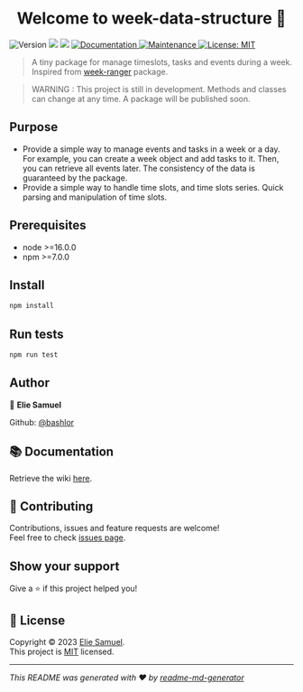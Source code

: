 <h1 align="center">Welcome to week-data-structure 👋</h1>
<p>
  <img alt="Version" src="https://img.shields.io/badge/version-0.0.7-blue.svg?cacheSeconds=2592000" />
  <img src="https://img.shields.io/badge/node-%3E%3D16.0.0-blue.svg" />
  <img src="https://img.shields.io/badge/npm-%3E%3D7.0.0-blue.svg" />
  <a href="https://github.com/bashlor/Week-Data-Structure#readme" target="_blank">
    <img alt="Documentation" src="https://img.shields.io/badge/documentation-yes-brightgreen.svg" />
  </a>
  <a href="https://github.com/bashlor/Week-Data-Structure/graphs/commit-activity" target="_blank">
    <img alt="Maintenance" src="https://img.shields.io/badge/Maintained%3F-yes-green.svg" />
  </a>
  <a href="https://github.com/bashlor/Week-Data-Structure/blob/master/LICENSE" target="_blank">
    <img alt="License: MIT" src="https://img.shields.io/github/license/bashlor/week-data-structure" />
  </a>
</p>

> A tiny package for manage timeslots, tasks and events during a week. Inspired from [week-ranger](https://github.com/GlCap/week-ranger) package.

> WARNING : This project is still in development. Methods and classes can change at any time. A package will be published soon.

## Purpose

- Provide a simple way to manage events and tasks in a week or a day. For example, you can create a week object and add tasks to it. Then, you can retrieve all events later. The consistency of the data is guaranteed by the package.
- Provide a simple way to handle time slots, and time slots series. Quick parsing and manipulation of time slots.


## Prerequisites

- node >=16.0.0
- npm >=7.0.0

## Install

```sh
npm install
```

## Run tests

```sh
npm run test
```

## Author

👤 **Elie Samuel**

Github: [@bashlor](https://github.com/bashlor)

## 📚 Documentation

Retrieve the wiki [here](https://github.com/bashlor/week-data-structure/blob/docs/improve_doc/doc/wiki.md).


## 🤝 Contributing

Contributions, issues and feature requests are welcome!<br />Feel free to check [issues page](https://github.com/bashlor/week-data-structure/issues).

## Show your support

Give a ⭐️ if this project helped you!

## 📝 License

Copyright © 2023 [Elie Samuel](https://github.com/bashlor).<br />
This project is [MIT](https://github.com/bashlor/Week-Data-Structure/blob/master/LICENSE) licensed.

***
_This README was generated with ❤️ by [readme-md-generator](https://github.com/kefranabg/readme-md-generator)_